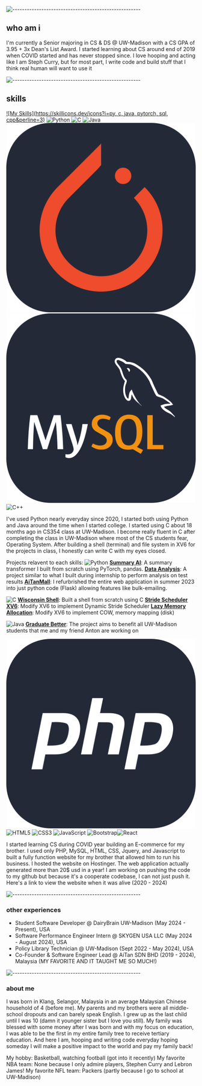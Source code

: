 ![-----------------------------------------------------](./assets/introduction.gif)

## who am i

I'm currently a Senior majoring in CS & DS @ UW-Madison with a CS GPA of 3.95 + 3x Dean's List Award.
I started learning about CS around end of 2019 when COVID started and has never stopped since.
I love hooping and acting like I am Steph Curry, but for most part, I write code and build stuff that I think real human will want to use it

![-----------------------------------------------------](./assets/introduction2.png)

## skills
[![My Skills](https://skillicons.dev/icons?i=py, c, java, pytorch, sql, cpp&perline=3)](https://skillicons.dev)
![Python](https://img.shields.io/badge/python-3670A0?style=for-the-badge&logo=python&logoColor=ffdd54) ![C](https://img.shields.io/badge/c-%2300599C.svg?style=for-the-badge&logo=c&logoColor=white) ![Java](https://encrypted-tbn0.gstatic.com/images?q=tbn:ANd9GcQYY31U1ryM1lggsloYppz227oUXoPFFGSM_w&s)
![PyTorch](https://github.com/tandpfun/skill-icons/blob/main/icons/PyTorch-Dark.svg) ![MySQL](https://github.com/tandpfun/skill-icons/blob/main/icons/MySQL-Dark.svg) ![C++](https://img.shields.io/badge/c++-%2300599C.svg?style=for-the-badge&logo=c%2B%2B&logoColor=white)

I've used Python nearly everyday since 2020, I started both using Python and Java around the time when I started college.
I started using C about 18 months ago in CS354 class at UW-Madison. I become really fluent in C after completing the class
in UW-Madison where most of the CS students fear, Operating System. After building a shell (terminal) and file system in XV6 for
the projects in class, I honestly can write C with my eyes closed.

Projects relavent to each skills:
![Python](https://img.shields.io/badge/python-3670A0?logo=python&logoColor=ffdd54) 
**[Summary AI]([Link](https://github.com/seantan02/summary_AI))**: A summary transformer I built from scratch using PyTorch, pandas.
**[Data Analysis]([Link](https://github.com/seantan02/data-analysis))**: A project similar to what I built during internship to perform analysis on test results
**[AiTanMall]([Link](https://drive.google.com/drive/folders/1_xDZXVCJt82a65qkgWLOeXOuK_VNNVCq))**: I refurbrished the entire web application in summer 2023 into
just python code (Flask) allowing features like bulk-emailing.

![C](https://img.shields.io/badge/c-%2300599C.svg?style=for-the-badge&logo=c&logoColor=white)
**[Wisconsin Shell]([Link]((https://github.com/seantan02/cs537-wisconsin_shell)))**: Built a shell from scratch using C
**[Stride Scheduler XV6]([Link](https://github.com/seantan02/xv6-dynamic-stride-scheduler))**: Modify XV6 to implement Dynamic Stride Scheduler
**[Lazy Memory Allocation]([Link](https://github.com/seantan02/xv6-memory-mapping))**: Modify XV6 to implement COW, memory mapping (disk)

![Java](https://encrypted-tbn0.gstatic.com/images?q=tbn:ANd9GcQYY31U1ryM1lggsloYppz227oUXoPFFGSM_w&s)
**[Graduate Better]([Link](https://github.com/seantan02/graduateBetter))**: The project aims to benefit all UW-Madison students that me and my friend Anton are working on

![PHP](https://github.com/tandpfun/skill-icons/blob/main/icons/PHP-Dark.svg) ![HTML5](https://img.shields.io/badge/html5-%23E34F26.svg?style=for-the-badge&logo=html5&logoColor=white) ![CSS3](https://img.shields.io/badge/css3-%231572B6.svg?style=for-the-badge&logo=css3&logoColor=white) ![JavaScript](https://img.shields.io/badge/javascript-%23323330.svg?style=for-the-badge&logo=javascript&logoColor=%23F7DF1E) ![Bootstrap](https://img.shields.io/badge/bootstrap-%23563D7C.svg?style=for-the-badge&logo=bootstrap&logoColor=white)![React](https://img.shields.io/badge/react-%2320232a.svg?style=for-the-badge&logo=react&logoColor=%2361DAFB)

I started learning CS during COVID year building an E-commerce for my brother. I used only PHP, MySQL, HTML, CSS, Jquery, and
Javascript to built a fully function website for my brother that allowed him to run his business. I hosted the website
on Hostinger. The web application actually generated more than 20$ usd in a year! I am working on pushing the code to my github but because
it's a cooperate codebase, I can not just push it. Here's a link to view the website when it was alive (2020 - 2024)

![-----------------------------------------------------](./assets/introduction3.png)

### other experiences

* Student Software Developer @ DairyBrain UW-Madison (May 2024 - Present), USA
* Software Performance Engineer Intern @ SKYGEN USA LLC (May 2024 - August 2024), USA
* Policy Library Technician @ UW-Madison (Sept 2022 - May 2024), USA
* Co-Founder & Software Engineer Lead @ AiTan SDN BHD (2019 - 2024), Malaysia (MY FAVORITE AND IT TAUGHT ME SO MUCH!)

![-----------------------------------------------------](./assets/introduction4.png)

### about me
I was born in Klang, Selangor, Malaysia in an average Malaysian Chinese household of 4 (before me).
My parents and my brothers were all middle-school dropouts and can barely speak English.
I grew up as the last child until I was 10 (damn it younger sister but I love you still).
My family was blessed with some money after I was born and with my focus on education,
I was able to be the first in my entire family tree to receive tertiary education. And 
here I am, hooping and writing code everyday hoping someday I will make a positive impact to
the world and pay my family back!

My hobby: Basketball, watching football (got into it recently)
My favorite NBA team: None because I only admire players, Stephen Curry and Lebron James!
My favorite NFL team: Packers (partly because I go to school at UW-Madison)
